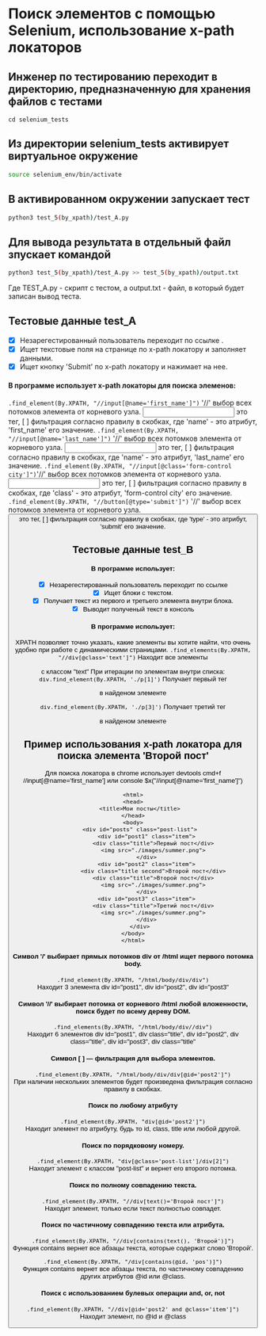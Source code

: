 # Поиск элементов с помощью Selenium, использование x-path локаторов

## Инженер по тестированию переходит в директорию, предназначенную для хранения файлов с тестами
```
cd selenium_tests
```
## Из директории selenium_tests активирует виртуальное окружение
```sh
source selenium_env/bin/activate
```
## В активированном окружении запускает тест 
```sh
python3 test_5(by_xpath)/test_A.py
```
## Для вывода результата в отдельный файл зпускает командой 
```sh
python3 test_5(by_xpath)/test_A.py >> test_5(by_xpath)/output.txt
```
Где TEST_A.py -  скрипт с тестом, а output.txt - файл, в который будет записан вывод теста.

## Тестовые данные test_A
- [x] Незарегестированный пользователь переходит по ссылке .
- [x] Ищет текстовые поля на странице по x-path локатору и  заполняет данными.
- [x] Ищет кнопку 'Submit' по x-path локатору и нажимает на нее.

#### В программе использует x-path локаторы для поиска элеменов:
```.find_element(By.XPATH, "//input[@name='first_name']")```    '//' выбор всех потомков элемента от корневого узла. <input> это тег, [ ] фильтрация согласно правилу в скобках, где 'name' - это атрибут, 'first_name' его значение.
```.find_element(By.XPATH, "//input[@name='last_name']")```    '//' выбор всех потомков элемента от корневого узла. <input> это тег, [ ] фильтрация согласно правилу в скобках, где 'name' - это атрибут, 'last_name' его значение.
```.find_element(By.XPATH, "//input[@class='form-control city']")```'//' выбор всех потомков элемента от корневого узла. <input> это тег, [ ] фильтрация согласно правилу в скобках, где 'class' - это атрибут, 'form-control city' его значение.
```.find_element(By.XPATH, "//button[@type='submit']")``` '//' выбор всех потомков элемента от корневого узла. <button> это тег, [ ] фильтрация согласно правилу в скобках, где 'type' - это атрибут, 'submit' его значение.

## Тестовые данные test_B
#### В программе использует:
- [x] Незарегестированный пользователь переходит по ссылке 
- [x] Ищет блоки с текстом.
- [x] Получает текст из первого и третьего элемента внутри блока.
- [x] Выводит полученый текст в консоль
#### В программе использует:
XPATH позволяет точно указать, какие элементы вы хотите найти, что очень удобно при работе с динамическими страницами.
```.find_elements(By.XPATH, "//div[@class='text']")``` Находит все элементы <div> с классом "text"
При итерации по элементам внутри списка:
```div.find_element(By.XPATH, './p[1]')``` Получает первый тег <p> в найденом элементе <div>
```div.find_element(By.XPATH, './p[3]')``` Получает третий тег <p> в найденом элементе <div>



## Пример использования x-path локатора для поиска элемента 'Второй пост'
Для поиска локатора в chrome использует devtools cmd+f //input[@name='first_name'] или console $x("//input[@name='first_name']")
```
<html>
<head>
    <title>Мои посты</title>
</head>
<body>
    <div id="posts" class="post-list">
        <div id="post1" class="item">
            <div class="title">Первый пост</div>
            <img src="./images/summer.png">
        </div>
        <div id="post2" class="item">
            <div class="title second">Второй пост</div>
            <div class="title">Второй пост</div>
            <img src="./images/summer.png">
        </div>
        <div id="post3" class="item">
            <div class="title">Третий пост</div>
            <img src="./images/summer.png">
        </div>
    </div>
</body>
</html>
```
#### Символ '/' выбирает прямых потомков div от /html ищет первого потомка body.
```.find_element(By.XPATH, "/html/body/div/div")``` \
Находит 3 элемента div id="post1", div id="post2", div id="post3" 

#### Символ '//' выбирает потомка от корневого /html любой вложенности, поиск будет по всему дереву DOM.
```.find_elements(By.XPATH, "/html/body/div//div")``` \
Находит 6 элементов div id="post1", div class="title", div id="post2", div class="title", div id="post3", div class="title"

#### Символ [ ] — фильтрация для выбора элементов. 
```.find_element(By.XPATH, "/html/body/div/div[@id='post2']")``` \
При наличии нескольких элементов будет произведена фильтрация согласно правилу в скобках.

#### Поиск по любому атрибуту
```.find_element(By.XPATH, "div[@id='post2']")``` \
Находит элемент по атрибуту, будь то id, class, title или любой другой. 

#### Поиск по порядковому номеру. 
```.find_element(By.XPATH, "div[@class='post-list']/div[2]")``` \
Находит элемент с классом "post-list" и вернет его второго потомка.

#### Поиск по полному совпадению текста.
```.find_element(By.XPATH, "//div[text()='Второй пост']")``` \
Находит элемент, только если текст полностью совпадет.

#### Поиск по частичному совпадению текста или атрибута.
```.find_element(By.XPATH, "//div[contains(text(), 'Второй')]")``` \
Функция contains вернет все абзацы текста, которые содержат слово 'Второй'.

```.find_element(By.XPATH, "/div[contains(@id, 'pos')]")``` \
Функция contains вернет все абзацы текста, по частичному совпадению других атрибутов @id или @class.

#### Поиск с использованием булевых операции and, or, not
```.find_element(By.XPATH, "//div[@id='post2' and @class='item']")``` \
Находит элемент, по @id и @class